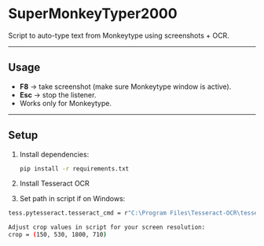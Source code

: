 # SuperMonkeyTyper2000

Script to auto-type text from Monkeytype using screenshots + OCR.

---

## Usage
- **F8** → take screenshot (make sure Monkeytype window is active).  
- **Esc** → stop the listener.  
- Works only for Monkeytype.

---

## Setup
1. Install dependencies:
   ```bash
   pip install -r requirements.txt
   
2. Install Tesseract OCR

3. Set path in script if on Windows:
```bash
tess.pytesseract.tesseract_cmd = r"C:\Program Files\Tesseract-OCR\tesseract.exe"

Adjust crop values in script for your screen resolution:
crop = (150, 530, 1800, 710)
